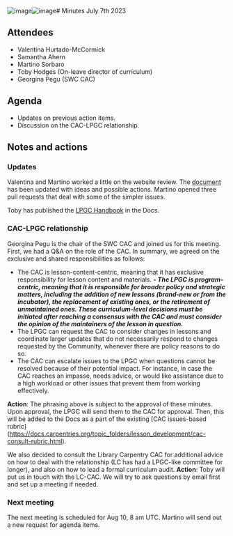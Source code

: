 ![image](https://github.com/swcarpentry/governance/assets/114887733/7e2f8934-4827-4c99-92a5-e6d20402d939)![image](https://github.com/swcarpentry/governance/assets/114887733/604bb91e-5ca3-495b-9e64-575cc874c9c5)# Minutes July 7th 2023

## Attendees
- Valentina Hurtado-McCormick
- Samantha Ahern
- Martino Sorbaro
- Toby Hodges (On-leave director of curriculum)
- Georgina Pegu (SWC CAC)

## Agenda
- Updates on previous action items.
- Discussion on the CAC-LPGC relationship.

## Notes and actions

### Updates
Valentina and Martino worked a little on the website review. The [document](https://pad.carpentries.org/swc-lpgc-website-review)
has been updated with ideas and possible actions. Martino opened three pull requests that deal with some of the simpler issues.

Toby has published the [LPGC Handbook](https://docs.carpentries.org/topic_folders/governance/lesson-program-governors.html) in the Docs.

### CAC-LPGC relationship
Georgina Pegu is the chair of the SWC CAC and joined us for this meeting. First, we had a Q&A on the role of the CAC.
In summary, we agreed on the exclusive and shared responsibilities as follows:
- The CAC is lesson-content-centric, meaning that it has exclusive responsibility for lesson content and materials. 
**_- The LPGC is program-centric, meaning that it is responsible for broader policy and strategic matters, including the addition of new lessons (brand-new or from the incubator), the replacement of existing ones, or the retirement of unmaintained ones. These curriculum-level decisions must be initiated after reaching a consensus with the CAC and must consider the opinion of the maintainers of the lesson in question._**
- The LPGC can request the CAC to consider changes in lessons and coordinate larger updates that do not necessarily respond to changes requested by the Community, whenever there are policy reasons to do so.
- The CAC can escalate issues to the LPGC when questions cannot be resolved because of their potential impact. For instance, in case the CAC reaches an impasse, needs advice, or would like assistance due to a high workload or other issues that prevent them from working effectively.

**Action**: The phrasing above is subject to the approval of these minutes. Upon approval, the LPGC will send them to the CAC for approval.
Then, this will be added to the Docs as a part of the existing [CAC issues-based rubric] (https://docs.carpentries.org/topic_folders/lesson_development/cac-consult-rubric.html).

We also decided to consult the Library Carpentry CAC for additional advice on how to deal with the relationship (LC has had a LPGC-like committee for longer), and also on how to lead a formal curriculum audit.
**Action**: Toby will put us in touch with the LC-CAC. We will try to ask questions by email first and set up a meeting if needed.

### Next meeting
The next meeting is scheduled for Aug 10, 8 am UTC. Martino will send out a new request for agenda items.

